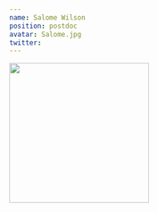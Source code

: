 ```yaml
---
name: Salome Wilson
position: postdoc
avatar: Salome.jpg
twitter: 
---
```


<img width="250" src="{{site.baseurl}}/images/people/{{page.avatar}}" data-action="zoom">
